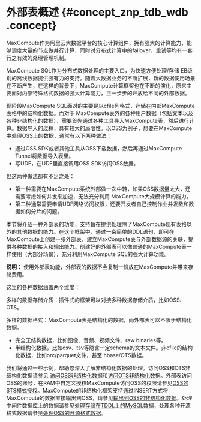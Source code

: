 # 外部表概述 {#concept_znp_tdb_wdb .concept}

MaxCompute作为阿里云大数据平台的核心计算组件，拥有强大的计算能力，能够调度大量的节点做并行计算，同时对分布式计算中的failover、重试等均有一套行之有效的处理管理机制。

MaxCompute SQL作为分布式数据处理的主要入口，为快速方便处理/存储 EB级别的离线数据提供强有力的支持。随着大数据业务的不断扩展，新的数据使用场景在不断产生，在这样的背景下，MaxCompute计算框架也在不断的演化，原来主要面对内部特殊格式数据的强大计算能力，正一步步的开放给不同的外部数据。

现阶段MaxCompute SQL面对的主要是以cfile列格式，存储在内部MaxCompute表格中的结构化数据。而对于 MaxCompute表外的各种用户数据（包括文本以及各种非结构化的数据），需要首先通过各种工具导入MaxCompute表，然后进行计算。数据导入的过程，具有较大的局限性。以OSS为例子，想要在MaxCompute中处理OSS上的数据，通常有以下两种做法：

-   通过OSS SDK或者其他工具从OSS下载数据，然后再通过MaxCompute Tunnel将数据导入表里。
-   写UDF，在UDF里直接调用OSS SDK访问OSS数据。

但这两种做法都有不足之处：

-   第一种需要在MaxCompute系统外部做一次中转，如果OSS数据量太大，还需要考虑如何并发来加速，无法充分利用 MaxCompute大规模计算的能力。
-   第二种通常需要申请UDF网络访问权限，还要开发者自己控制作业并发数和数据如何分片的问题。

本节将介绍一种外部表的功能，支持旨在提供处理除了MaxCompute现有表格以外的其他数据的能力。在这个框架中，通过一条简单的DDL语句，即可在MaxCompute上创建一张外部表，建立MaxCompute表与外部数据源的关联，提供各种数据的接入和输出能力。创建好的外部表可以像普通的MaxCompute表一样使用（大部分场景），充分利用MaxCompute SQL的强大计算功能。

**说明：** 使用外部表功能，外部表的数据不会复制一份放在MaxCompute并带来存储费用。

这里的各种数据涵盖两个维度：

多样的数据存储介质：插件式的框架可以对接多种数据存储介质，比如OSS、OTS。

多样的数据格式：MaxCompute表是结构化的数据，而外部表可以不限于结构化数据。

-   完全无结构数据，比如图像、音频、视频文件、raw binaries等。
-   半结构化数据，比如csv、tsv等隐含一定schema的文本文件。非cfile的结构化数据，比如orc/parquet文件，甚至 hbase/OTS数据。

我们将通过一些示例，帮助您深入了解非结构化数据的处理。访问OSS和OTS非结构化数据请参见 [访问OSS非结构化数据](cn.zh-CN/用户指南/外部表/访问OSS非结构化数据.md)和[访问OTS非结构化数据](cn.zh-CN/用户指南/外部表/访问OTS非结构化数据.md)。外部表访问OSS的账号，在RAM中自定义授权MaxCompute访问OSS的权限请参见[OSS的STS模式授权](cn.zh-CN/用户指南/外部表/OSS的STS模式授权.md#)。MaxCompute的非结构化框架支持通过INSERT方式将MaxCompute的数据直接输出到OSS，请参见[输出到OSS的非结构化数据](cn.zh-CN/用户指南/外部表/输出到OSS的非结构化数据.md#)。处理中间件数据库上的数据请参见[处理存储在TDDL上的MySQL数据](cn.zh-CN/用户指南/外部表/处理存储在TDDL上的MySQL数据.md#)，处理各种开源格式数据请参见[处理OSS的开源格式数据](cn.zh-CN/用户指南/外部表/处理OSS的开源格式数据.md#)。

